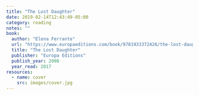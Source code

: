 ```yaml
---
title: "The Lost Daughter"
date: 2019-02-14T12:43:49-05:00
category: reading
notes: ""
book:
  author: "Elena Ferrante"
  url: "https://www.europaeditions.com/book/9781933372426/the-lost-daughter"
  title: "The Lost Daughter"
  publisher: "Europa Editions"
  publish_year: 2008
  year_read: 2017
resources:
  - name: cover
    src: images/cover.jpg
---
```


